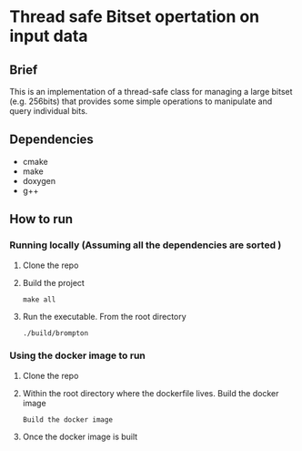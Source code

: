 # Thread safe Bitset opertation on input data

## Brief

This is an implementation of a thread-safe class for managing a large bitset (e.g. 256bits) that provides some simple operations to manipulate and query individual bits.

## Dependencies

- cmake
- make
- doxygen
- g++

## How to run

### Running locally (Assuming all the dependencies are sorted )

1. Clone the repo
2. Build the project

    ```shell
    make all
    ```

3. Run the executable. From the root directory

    ```shell
    ./build/brompton
    ```

### Using the docker image to run

1. Clone the repo
2. Within the root directory where the dockerfile lives. Build the docker image

    ```shell
    Build the docker image 
    ```

3. Once the docker image is built  
